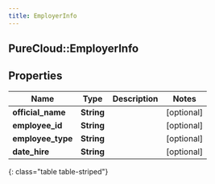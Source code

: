```yaml
---
title: EmployerInfo
---
```

## PureCloud::EmployerInfo

## Properties

|Name | Type | Description | Notes|
|------------ | ------------- | ------------- | -------------|
| **official_name** | **String** |  | [optional] |
| **employee_id** | **String** |  | [optional] |
| **employee_type** | **String** |  | [optional] |
| **date_hire** | **String** |  | [optional] |
{: class="table table-striped"}


